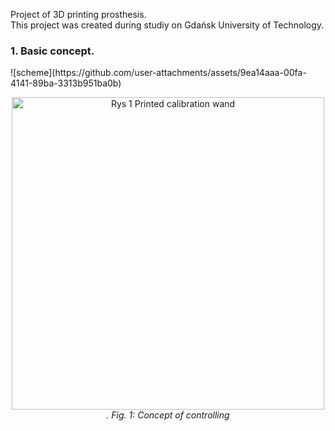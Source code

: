Project of 3D printing prosthesis.
<br>
This project was created during studiy on Gdańsk University of Technology.

<h3>1. Basic concept.</h3>![scheme](https://github.com/user-attachments/assets/9ea14aaa-00fa-4141-89ba-3313b951ba0b)
<p align="center">
  <img src="https://github.com/user-attachments/assets/9ea14aaa-00fa-4141-89ba-3313b951ba0b" alt="Rys 1 Printed calibration wand" width="500"/>
  <br>
  <em>. Fig. 1: Concept of controlling </em>
</p>
